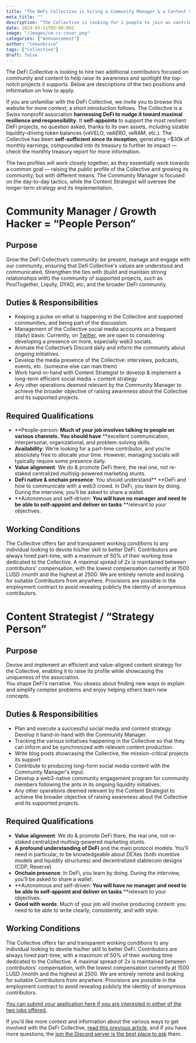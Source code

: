```yaml
---
title: "The DeFi Collective is hiring a Community Manager & a Content Strategist"
meta_title: ""
description: "The Collective is looking for 2 people to join as contributor and help grow its social media presence and community engagement. Job description & how to apply in the post."
date: 2024-03-11T05:00:00Z
image: "/images/cm-cs-cover.png"
categories: ["Announcement"]
author: "tokenbrice"
tags: ["Collective"]
draft: false
---
```


The DeFi Collective is looking to hire two additional contributors focused on community and content to help raise its awareness and spotlight the top-notch projects it supports. Below are descriptions of the two positions and information on how to apply.

If you are unfamiliar with the DeFi Collective, we invite you to browse this website for more context; a short introduction follows. The Collective is a Swiss nonprofit association **harnessing DeFi to nudge it toward maximal resilience and responsibility**. It **self-appoints** to support the most resilient DeFi projects, no question asked, thanks to its own assets, including sizable liquidity-driving token balances (veVELO, veAERO, veRAM, etc.). The Collective has been **self-sufficient since its inception**, generating ~$30k of monthly earnings, compounded into its treasury to further its impact — check the monthly treasury report for more information. 

The two profiles will work closely together, as they essentially work towards a common goal — raising the public profile of the Collective and growing its community, but with different means. The Community Manager is focused on the day-to-day tactics, while the Content Strategist will oversee the longer-term strategy and its implementation.


# Community Manager / Growth Hacker = “People Person”


## Purpose

Grow the DeFi Collective’s community: be present, manage and engage with our community, ensuring that Defi Collective's values are understood and communicated. Strengthen the ties with (build and maintain strong relationships with) the community of supported projects, such as PoolTogether, Liquity, DYAD, etc, and the broader DeFi community.


## Duties & Responsibilities



* Keeping a pulse on what is happening in the Collective and supported communities, and being part of the discussion.
* Management of the Collective social media accounts on a frequent (daily) basis: Currently, on [Twitter](https://twitter.com/DeFiCollective_), we are open to considering developing a presence on more, especially web3 socials.
* Animate the Collective’s Discord daily and inform the community about ongoing initiatives.
* Develop the media presence of the Collective: interviews, podcasts, events, etc. (someone else can man them)
* Work hand-in-hand with Content Strategist to develop & implement  a long-term efficient social media + content strategy
* Any other operations deemed relevant by the Community Manager to achieve the broader objective of raising awareness about the Collective and its supported projects.


## Required Qualifications



* **People-person: **Much of your job involves talking to people on various channels. You should have** **excellent communication, interpersonal, organizational, and problem-solving skills.
* **Availability**: We’re looking for a part-time contributor, and you’re absolutely free to allocate your time. However, managing socials will typically require some presence daily.
* **Value alignment**: We do & promote DeFi there, the real one, not re-staked centralized multisig-powered marketing stunts.
* **DeFi native & onchain presence**: You should understand** **DeFi and how to communicate with a web3 crowd. In DeFi, you learn by doing. During the interview, you’ll be asked to share a wallet.
* **Autonomous and self-driven: **You will have no manager and need to be able to self-appoint and deliver on tasks** **relevant to your objectives.


## Working Conditions

The Collective offers fair and transparent working conditions to any individual looking to devote his/her skill to better DeFi. Contributors are always hired part-time, with a maximum of 50% of their working time dedicated to the Collective. A maximal spread of 2x is maintained between contributors' compensation, with the lowest compensation currently at 1500 LUSD /month and the highest at 2500. We are entirely remote and looking for suitable Contributors from anywhere. Provisions are possible in the employment contract to avoid revealing publicly the identity of anonymous contributors.




# Content Strategist / “Strategy Person”


## Purpose

Devise and implement an efficient and value-aligned content strategy for the Collective, enabling it to raise its profile while showcasing the uniqueness of the association. \
You shape DeFi’s narrative. You obsess about finding new ways to explain and simplify complex problems and enjoy helping others learn new concepts.


## Duties & Responsibilities



* Plan and execute a successful social media and content strategy. Develop it hand-in-hand with the Community Manager.
* Tracking the various initiatives happening in the Collective so that they can inform and be synchronized with relevant content production.
* Write blog posts showcasing the Collective, the mission-critical projects its support
* Contribute to producing long-form social media content with the Community Manager's input.
* Develop a web3-native community engagement program for community members following the ants in its ongoing liquidity initiatives.
* Any other operations deemed relevant by the Content Strategist to achieve the broader objective of raising awareness about the Collective and its supported projects.


## Required Qualifications



* **Value alignment**: We do & promote DeFi there, the real one, not re-staked centralized multisig-powered marketing stunts.
* **A profound understanding of DeFi** and the main protocol models. You’ll need in particular, to be knowledgeable about DEXes (both incentive models and liquidity structures) and decentralized stablecoin designs (CDP, Reserve)
* **Onchain presence**: In DeFi, you learn by doing. During the interview, you’ll be asked to share a wallet.
* **Autonomous and self-driven: **You will have no manager and need to be able to self-appoint and deliver on tasks** **relevant to your objectives.
* **Good with words**: Much of your job will involve producing content: you need to be able to write clearly, consistently, and with style.


## Working Conditions

The Collective offers fair and transparent working conditions to any individual looking to devote his/her skill to better DeFi. Contributors are always hired part-time, with a maximum of 50% of their working time dedicated to the Collective. A maximal spread of 2x is maintained between contributors' compensation, with the lowest compensation currently at 1500 LUSD /month and the highest at 2500. We are entirely remote and looking for suitable Contributors from anywhere. Provisions are possible in the employment contract to avoid revealing publicly the identity of anonymous contributors.

[You can submit your application here if you are interested in either of the two jobs offered.](https://docs.google.com/forms/d/e/1FAIpQLSeeItVgC63xyrHaQAD58ByEDAukS8yV3vGv94vuLtBjj2Lphw/viewform?usp=sf_link)

If you’d like more context and information about the various ways to get involved with the DeFi Collective, [read this previous article](https://deficollective.org/blog/contributing-to-the-collective/), and if you have more questions, the [join the Discord server is the best place to ask](https://discord.gg/wvRXrHffXR) them.
